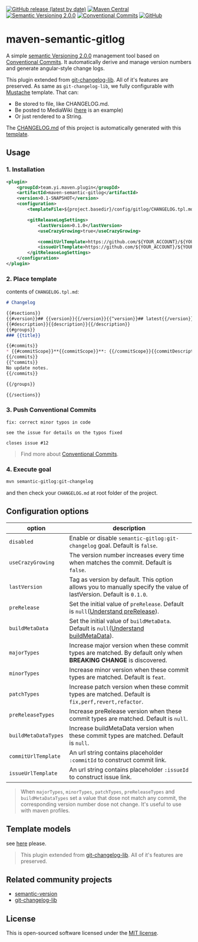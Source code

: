 [![GitHub release (latest by date)](https://img.shields.io/github/v/release/ymind/maven-semantic-gitlog)](https://github.com/ymind/maven-semantic-gitlog/releases)
[![Maven Central](https://img.shields.io/maven-central/v/team.yi.maven.plugin/maven-semantic-gitlog)](https://search.maven.org/artifact/team.yi.maven.plugin/maven-semantic-gitlog)
[![Semantic Versioning 2.0.0](https://img.shields.io/badge/Semantic%20Versioning-2.0.0-brightgreen)](https://semver.org/)
[![Conventional Commits](https://img.shields.io/badge/Conventional%20Commits-1.0.0-fe5196.svg)](https://conventionalcommits.org)
[![GitHub](https://img.shields.io/github/license/ymind/maven-semantic-gitlog)](https://github.com/ymind/maven-semantic-gitlog/blob/master/LICENSE)

# maven-semantic-gitlog

A simple [semantic Versioning 2.0.0](https://semver.org/) management tool based on [Conventional Commits](https://conventionalcommits.org).
It automatically derive and manage version numbers and generate angular-style change logs.

This plugin extended from [git-changelog-lib](https://github.com/tomasbjerre/git-changelog-lib). All of it's features are preserved. 
As same as `git-changelog-lib`, we fully configurable with [Mustache](http://mustache.github.io/) template. That can:

* Be stored to file, like CHANGELOG.md.
* Be posted to MediaWiki ([here](https://github.com/tomasbjerre/git-changelog-lib/tree/screenshots/sandbox) is an example)
* Or just rendered to a String.

The [CHANGELOG.md](https://github.com/ymind/maven-semantic-gitlog/blob/master/CHANGELOG.md) of this project is automatically generated with this [template](https://github.com/ymind/maven-semantic-gitlog/blob/master/config/gitlog/CHANGELOG.tpl.md).

## Usage

### 1. Installation

```xml
<plugin>
    <groupId>team.yi.maven.plugin</groupId>
    <artifactId>maven-semantic-gitlog</artifactId>
    <version>0.1-SNAPSHOT</version>
    <configuration>
        <templateFile>${project.basedir}/config/gitlog/CHANGELOG.tpl.md</templateFile>

        <gitReleaseLogSettings>
            <lastVersion>0.1.0</lastVersion>
            <useCrazyGrowing>true</useCrazyGrowing>

            <commitUrlTemplate>https://github.com/${YOUR_ACCOUNT}/${YOUR_PROJECT_NAME}/commit/:commitId</commitUrlTemplate>
            <issueUrlTemplate>https://github.com/${YOUR_ACCOUNT}/${YOUR_PROJECT_NAME}/issues/:issueId</issueUrlTemplate>
        </gitReleaseLogSettings>
    </configuration>
</plugin>
```

### 2. Place template

contents of `CHANGELOG.tpl.md`:

```markdown
# Changelog

{{#sections}}
{{#version}}## {{version}}{{/version}}{{^version}}## latest{{/version}}{{#releaseDate}} ({{releaseDate.shortDate}}){{/releaseDate}}{{^releaseDate}} ({{now.shortDate}}){{/releaseDate}}
{{#description}}{{description}}{{/description}}
{{#groups}}
### {{title}}

{{#commits}}
* {{#commitScope}}**{{commitScope}}**: {{/commitScope}}{{commitDescription}}{{#firstIssueId}} ([#{{firstIssueId}}]({{firstIssueUrl}})){{/firstIssueId}}{{#shortHash}} ([{{shortHash}}]({{commitUrl}})){{/shortHash}}{{#hasCloseIssues}}, closes{{#closeIssues}} [#{{id}}]({{url}}){{/closeIssues}}{{/hasCloseIssues}}
{{/commits}}
{{^commits}}
No update notes.
{{/commits}}

{{/groups}}

{{/sections}}
```

### 3. Push Conventional Commits

```text
fix: correct minor typos in code

see the issue for details on the typos fixed

closes issue #12
```

> Find more about [Conventional Commits](https://conventionalcommits.org).

### 4. Execute goal

```bash
mvn semantic-gitlog:git-changelog
```

and then check your `CHANGELOG.md` at root folder of the project.

## Configuration options

| option | description |
| ------ | ----------- |
| `disabled` | Enable or disable `semantic-gitlog:git-changelog` goal. Default is `false`. |
| `useCrazyGrowing` | The version number increases every time when matches the commit. Default is `false`. |
| `lastVersion` | Tag as version by default. This option allows you to manually specify the value of lastVersion. Default is `0.1.0`. |
| `preRelease` | Set the initial value of `preRelease`. Default is `null`([Understand preRelease](https://github.com/skuzzle/semantic-version#usage)).  |
| `buildMetaData` | Set the initial value of `buildMetaData`. Default is `null`([Understand buildMetaData](https://github.com/skuzzle/semantic-version#usage)). |
| `majorTypes` | Increase major version when these commit types are matched. By default only when **BREAKING CHANGE** is discovered. |
| `minorTypes` | Increase minor version when these commit types are matched. Default is `feat`. |
| `patchTypes` | Increase patch version when these commit types are matched. Default is `fix,perf,revert,refactor`. |
| `preReleaseTypes` | Increase preRelease version when these commit types are matched. Default is `null`. |
| `buildMetaDataTypes` | Increase buildMetaData version when these commit types are matched. Default is `null`. |
| `commitUrlTemplate` | An url string contains placeholder `:commitId` to construct commit link. |
| `issueUrlTemplate` | An url string contains placeholder `:issueId` to construct issue link. |

> When `majorTypes`, `minorTypes`, `patchTypes`, `preReleaseTypes` and `buildMetaDataTypes` set a value that dose not match any commit, the corresponding version number dose not change.
> It's useful to use with maven profiles.

## Template models

see [here](src/main/java/team/yi/maven/plugin/model) please.

> This plugin extended from [git-changelog-lib](https://github.com/tomasbjerre/git-changelog-lib). All of it's features are preserved.

## Related community projects

* [semantic-version](https://github.com/skuzzle/semantic-version)
* [git-changelog-lib](https://github.com/tomasbjerre/git-changelog-lib)

## License

This is open-sourced software licensed under the [MIT license](https://opensource.org/licenses/MIT).
